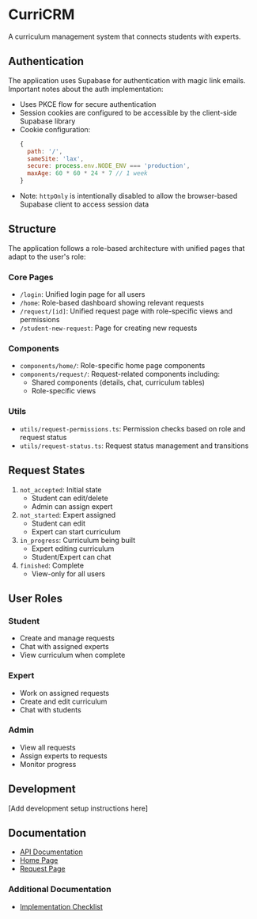 # CurriCRM

A curriculum management system that connects students with experts.

## Authentication

The application uses Supabase for authentication with magic link emails. Important notes about the auth implementation:

- Uses PKCE flow for secure authentication
- Session cookies are configured to be accessible by the client-side Supabase library
- Cookie configuration:
  ```js
  {
    path: '/',
    sameSite: 'lax',
    secure: process.env.NODE_ENV === 'production',
    maxAge: 60 * 60 * 24 * 7 // 1 week
  }
  ```
- Note: `httpOnly` is intentionally disabled to allow the browser-based Supabase client to access session data

## Structure

The application follows a role-based architecture with unified pages that adapt to the user's role:

### Core Pages

- `/login`: Unified login page for all users
- `/home`: Role-based dashboard showing relevant requests
- `/request/[id]`: Unified request page with role-specific views and permissions
- `/student-new-request`: Page for creating new requests

### Components

- `components/home/`: Role-specific home page components
- `components/request/`: Request-related components including:
  - Shared components (details, chat, curriculum tables)
  - Role-specific views

### Utils

- `utils/request-permissions.ts`: Permission checks based on role and request status
- `utils/request-status.ts`: Request status management and transitions

## Request States

1. `not_accepted`: Initial state
   - Student can edit/delete
   - Admin can assign expert
2. `not_started`: Expert assigned
   - Student can edit
   - Expert can start curriculum
3. `in_progress`: Curriculum being built
   - Expert editing curriculum
   - Student/Expert can chat
4. `finished`: Complete
   - View-only for all users

## User Roles

### Student
- Create and manage requests
- Chat with assigned experts
- View curriculum when complete

### Expert
- Work on assigned requests
- Create and edit curriculum
- Chat with students

### Admin
- View all requests
- Assign experts to requests
- Monitor progress

## Development

[Add development setup instructions here]

## Documentation

- [API Documentation](app/api/README.md)
- [Home Page](app/home/README.md)
- [Request Page](app/request/README.md)

### Additional Documentation
- [Implementation Checklist](implementation.md) 